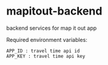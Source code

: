 # mapitout-backend
backend services for map it out app

Required environment variables:
```
APP_ID : travel time api id
APP_KEY : travel time api key
```
